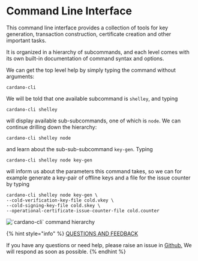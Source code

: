 # Command Line Interface

This command line interface provides a collection of tools for key generation, transaction construction, certificate creation and other important tasks.

It is organized in a hierarchy of subcommands, and each level comes with its own built-in documentation of command syntax and options.

We can get the top level help by simply typing the command without arguments:

```text
cardano-cli
```

We will be told that one available subcommand is `shelley`, and typing

```text
cardano-cli shelley
```

will display available sub-subcommands, one of which is `node`. We can continue drilling down the hierarchy:

```text
cardano-cli shelley node
```

and learn about the sub-sub-subcommand `key-gen`. Typing

```text
cardano-cli shelley node key-gen
```

will inform us about the parameters this command takes, so we can for example generate a key-pair of offline keys and a file for the issue counter by typing

```text
cardano-cli shelley node key-gen \
--cold-verification-key-file cold.vkey \
--cold-signing-key-file cold.skey \
--operational-certificate-issue-counter-file cold.counter
```

![\`cardano-cli\` command hierarchy](https://github.com/cardano-foundation/stake-pool-school-handbook/tree/3abbeae984eb17aab3778e922956e72ae1cd702a/.gitbook/assets/cli.png)



{% hint style="info" %}
[QUESTIONS AND FEEDBACK](https://github.com/carloslodelar/SPO/issues)

If you have any questions or need help, please raise an issue in [Github.](https://github.com/cardano-foundation/stake-pool-school-handbook/issues) We will respond as soon as possible.
{% endhint %}


